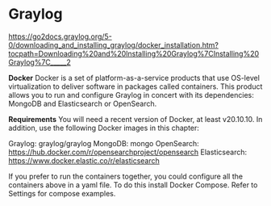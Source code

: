 # Graylog
https://go2docs.graylog.org/5-0/downloading_and_installing_graylog/docker_installation.htm?tocpath=Downloading%20and%20Installing%20Graylog%7CInstalling%20Graylog%7C_____2

**Docker**
Docker is a set of platform-as-a-service products that use OS-level virtualization to deliver software in packages called containers. This product allows you to run and configure Graylog in concert with its dependencies: MongoDB and Elasticsearch or OpenSearch.

**Requirements**
You will need a recent version of Docker, at least v20.10.10. In addition, use the following Docker images in this chapter:

Graylog: graylog/graylog
MongoDB: mongo
OpenSearch: https://hub.docker.com/r/opensearchproject/opensearch
Elasticsearch: https://www.docker.elastic.co/r/elasticsearch

If you prefer to run the containers together, you could configure all the containers above in a yaml file. To do this install Docker Compose. Refer to Settings for compose examples.
